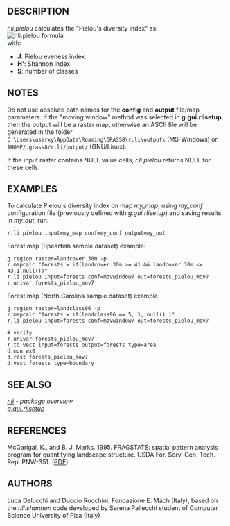 ## DESCRIPTION

*r.li.pielou* calculates the \"Pielou\'s diversity index\" as:\
![r.li.pielou formula](r_li_pielou.png)\
with:

-   **J**: Pielou eveness index
-   **H\'**: Shannon index
-   **S**: number of classes

## NOTES

Do not use absolute path names for the **config** and **output**
file/map parameters. If the \"moving window\" method was selected in
**g.gui.rlisetup**, then the output will be a raster map, otherwise an
ASCII file will be generated in the folder
`C:\Users\userxy\AppData\Roaming\GRASS8\r.li\output\` (MS-Windows) or
`$HOME/.grass8/r.li/output/` (GNU/Linux).

If the input raster contains NULL value cells, *r.li.pielou* returns
NULL for these cells.

## EXAMPLES

To calculate Pielou\'s diversity index on map *my_map*, using *my_conf*
configuration file (previously defined with *g.gui.rlisetup*) and saving
results in *my_out*, run:

```
r.li.pielou input=my_map conf=my_conf output=my_out
```

Forest map (Spearfish sample dataset) example:

```
g.region raster=landcover.30m -p
r.mapcalc "forests = if(landcover.30m >= 41 && landcover.30m <= 43,1,null())"
r.li.pielou input=forests conf=movwindow7 out=forests_pielou_mov7
r.univar forests_pielou_mov7
```

Forest map (North Carolina sample dataset) example:

```
g.region raster=landclass96 -p
r.mapcalc "forests = if(landclass96 == 5, 1, null() )"
r.li.pielou input=forests conf=movwindow7 out=forests_pielou_mov7

# verify
r.univar forests_pielou_mov7
r.to.vect input=forests output=forests type=area
d.mon wx0
d.rast forests_pielou_mov7
d.vect forests type=boundary
```

## SEE ALSO

*[r.li](r.li.html) - package overview\
[g.gui.rlisetup](g.gui.rlisetup.html)*

## REFERENCES

McGarigal, K., and B. J. Marks. 1995. FRAGSTATS: spatial pattern
analysis program for quantifying landscape structure. USDA For. Serv.
Gen. Tech. Rep. PNW-351. ([PDF](http://treesearch.fs.fed.us/pubs/3064))

## AUTHORS

Luca Delucchi and Duccio Rocchini, Fondazione E. Mach (Italy), based on
the *r.li.shannon* code developed by Serena Pallecchi student of
Computer Science University of Pisa (Italy)
